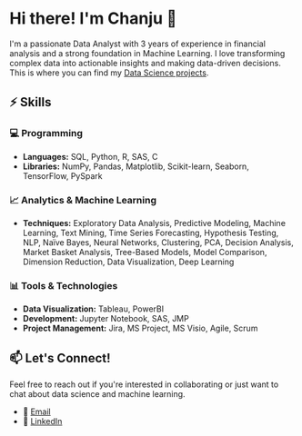 # Hi there! I'm Chanju 👋

I'm a passionate Data Analyst with 3 years of experience in financial analysis and a strong foundation in Machine Learning. I love transforming complex data into actionable insights and making data-driven decisions.
This is where you can find my [Data Science projects](https://github.com/chanjuoh/Data-Science-Projects).

## ⚡️ Skills

### 💻 Programming
- **Languages:** SQL, Python, R, SAS, C
- **Libraries:** NumPy, Pandas, Matplotlib, Scikit-learn, Seaborn, TensorFlow, PySpark

### 📈 Analytics & Machine Learning
- **Techniques:** Exploratory Data Analysis, Predictive Modeling, Machine Learning, Text Mining, Time Series Forecasting, Hypothesis Testing, NLP, Naïve Bayes, Neural Networks, Clustering, PCA, Decision Analysis, Market Basket Analysis, Tree-Based Models, Model Comparison, Dimension Reduction, Data Visualization, Deep Learning

### 📊 Tools & Technologies
- **Data Visualization:** Tableau, PowerBI
- **Development:** Jupyter Notebook, SAS, JMP
- **Project Management:** Jira, MS Project, MS Visio, Agile, Scrum
 
## 📫 Let's Connect!
Feel free to reach out if you're interested in collaborating or just want to chat about data science and machine learning.

- 📧 [Email](mailto:career.chanju@gmail.com)
- 💼 [LinkedIn](https://www.linkedin.com/in/chanjuoh/)
